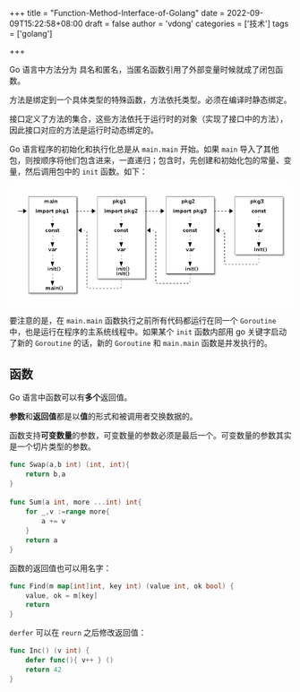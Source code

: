 +++
title = "Function-Method-Interface-of-Golang"
date = 2022-09-09T15:22:58+08:00
draft = false
author = 'vdong'
categories = ['技术']
tags = ['golang']

+++

Go 语言中方法分为 具名和匿名，当匿名函数引用了外部变量时候就成了闭包函数。

方法是绑定到一个具体类型的特殊函数，方法依托类型。必须在编译时静态绑定。

接口定义了方法的集合，这些方法依托于运行时的对象（实现了接口中的方法），因此接口对应的方法是运行时动态绑定的。

Go 语言程序的初始化和执行化总是从 `main.main` 开始。如果 `main` 导入了其他包，则按顺序将他们包含进来，一直递归；包含时，先创建和初始化包的常量、变量，然后调用包中的 `init` 函数。如下：

![image-20220909154914868](/imgs/function-method-interface-of-golang/image-20220909154914868.png)

要注意的是，在 `main.main` 函数执行之前所有代码都运行在同一个 `Goroutine` 中，也是运行在程序的主系统线程中。如果某个 `init` 函数内部用 go 关键字启动了新的 `Goroutine` 的话，新的 `Goroutine` 和 `main.main` 函数是并发执行的。

## 函数

Go 语言中函数可以有**多个**返回值。

**参数**和**返回值**都是以**值**的形式和被调用者交换数据的。

函数支持**可变数量**的参数，可变数量的参数必须是最后一个。可变数量的参数其实是一个切片类型的参数。

```go
func Swap(a,b int) (int, int){
    return b,a
}

func Sum(a int, more ...int) int{
    for _,v :=range more{
        a += v
    }
    return a
}
```

函数的返回值也可以用名字：

```go
func Find(m map[int]int, key int) (value int, ok bool) {
    value, ok = m[key]
    return 
}
```

`derfer` 可以在 `reurn` 之后修改返回值：

```go
func Inc() (v int) {
    defer func(){ v++ } ()
    return 42
}
```

 

